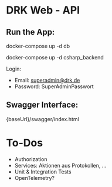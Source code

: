 # DRK Web - API

## Run the App:

docker-compose up -d db

docker-compose up -d csharp_backend


Login:
- Email: superadmin@drk.de
- Password: SuperAdminPasswort


## Swagger Interface:

{baseUrl}/swagger/index.html


# To-Dos

- Authorization
- Services: Aktionen aus Protokollen, ...
- Unit & Integration Tests
- OpenTelemetry?